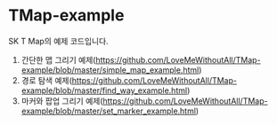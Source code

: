 # TMap-example
SK T Map의 예제 코드입니다.

1. 간단한 맵 그리기 예제(https://github.com/LoveMeWithoutAll/TMap-example/blob/master/simple_map_example.html)
1. 경로 탐색 예제(https://github.com/LoveMeWithoutAll/TMap-example/blob/master/find_way_example.html)
2. 마커와 팝업 그리기 예제(https://github.com/LoveMeWithoutAll/TMap-example/blob/master/set_marker_example.html)
